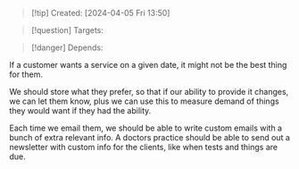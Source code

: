 
>[!tip] Created: [2024-04-05 Fri 13:50]

>[!question] Targets: 

>[!danger] Depends: 

If a customer wants a service on a given date, it might not be the best thing for them.

We should store what they prefer, so that if our ability to provide it changes, we can let them know, plus we can use this to measure demand of things they would want if they had the ability.

Each time we email them, we should be able to write custom emails with a bunch of extra relevant info.  A doctors practice should be able to send out a newsletter with custom info for the clients, like when tests and things are due.
